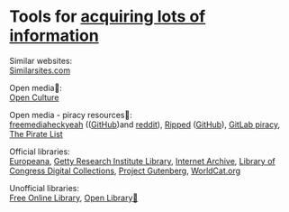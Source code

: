 
# Tools for [acquiring lots of information](https://notageni.us/information)

Similar websites:  
[Similarsites.com](https://www.similarsites.com/)

Open media💩:  
[Open Culture](https://www.openculture.com/)

Open media - piracy resources💩:  
[freemediaheckyeah](https://fmhy.net/) (([GitHub](https://github.com/fmhy/FMHY))and [reddit](https://old.reddit.com/r/FREEMEDIAHECKYEAH/wiki/index)),
[Ripped](https://ripped.guide/) ([GitHub](https://github.com/rippedpiracy/docs)),
[GitLab piracy](https://gitlab.com/piracy/piracy),
[The Pirate List](https://thepiratelist.com/)

Official libraries:  
[Europeana](https://www.europeana.eu/),
[Getty Research Institute Library](https://www.getty.edu/research/library/),
[Internet Archive](https://archive.org/),
[Library of Congress Digital Collections](https://www.loc.gov/collections/),
[Project Gutenberg](https://www.gutenberg.org/),
[WorldCat.org](https://www.worldcat.org/)

Unofficial libraries:  
[Free Online Library](https://www.thefreelibrary.com/),
[Open Library🔌](https://openlibrary.org/)
